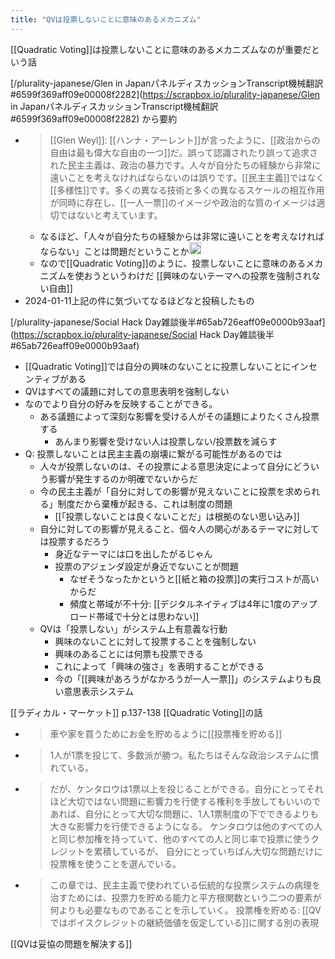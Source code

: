 ```yaml
---
title: "QVは投票しないことに意味のあるメカニズム"
---
```


[[Quadratic Voting]]は投票しないことに意味のあるメカニズムなのが重要だという話


[/plurality-japanese/Glen in JapanパネルディスカッションTranscript機械翻訳#6599f369aff09e00008f2282](https://scrapbox.io/plurality-japanese/Glen in JapanパネルディスカッションTranscript機械翻訳#6599f369aff09e00008f2282) から要約
- > [[Glen Weyl]]: [[ハンナ・アーレント]]が言ったように、[[政治からの自由は最も偉大な自由の一つ]]だ。誤って認識されたり誤って追求された民主主義は、政治の暴力です。人々が自分たちの経験から非常に遠いことを考えなければならないのは誤りです。[[民主主義]]ではなく[[多様性]]です。多くの異なる技術と多くの異なるスケールの相互作用が同時に存在し、[[一人一票]]のイメージや政治的な質のイメージは適切ではないと考えています。
    - なるほど、「人々が自分たちの経験からは非常に遠いことを考えなければならない」ことは問題だということか<img src='https://scrapbox.io/api/pages/nishio/nishio/icon' alt='nishio.icon' height="19.5"/>
    - なので[[Quadratic Voting]]のように、投票しないことに意味のあるメカニズムを使おうというわけだ
[[興味のないテーマへの投票を強制されない自由]]
- 2024-01-11上記の件に気づいてなるほどなと投稿したもの


[/plurality-japanese/Social Hack Day雑談後半#65ab726eaff09e0000b93aaf](https://scrapbox.io/plurality-japanese/Social Hack Day雑談後半#65ab726eaff09e0000b93aaf)
- [[Quadratic Voting]]では自分の興味のないことに投票しないことにインセンティブがある
- QVはすべての議題に対しての意思表明を強制しない
- なのでより自分の好みを反映することができる。
    - ある議題によって深刻な影響を受ける人がその議題によりたくさん投票する
        - あんまり影響を受けない人は投票しない/投票数を減らす
- Q: 投票しないことは民主主義の崩壊に繋がる可能性があるのでは
    - 人々が投票しないのは、その投票による意思決定によって自分にどういう影響が発生するのか明確でないからだ
    - 今の民主主義が「自分に対しての影響が見えないことに投票を求められる」制度だから棄権が起きる、これは制度の問題
        - [[「投票しないことは良くないことだ」は根拠のない思い込み]]
    - 自分に対しての影響が見えること、個々人の関心があるテーマに対しては投票するだろう
        - 身近なテーマには口を出したがるじゃん
        - 投票のアジェンダ設定が身近でないことが問題
            - なぜそうなったかというと[[紙と箱の投票]]の実行コストが高いからだ
            - 頻度と帯域が不十分: [[デジタルネイティブは4年に1度のアップロード帯域で十分とは思わない]]
    - QVは「投票しない」がシステム上有意義な行動
        - 興味のないことに対して投票することを強制しない
        - 興味のあることには何票も投票できる
        - これによって「興味の強さ」を表明することができる
        - 今の「[[興味があろうがなかろうが一人一票]]」のシステムよりも良い意思表示システム


[[ラディカル・マーケット]] p.137-138 [[Quadratic Voting]]の話
- > 車や家を買うためにお金を貯めるように[[投票権を貯める]]
- > 1人が1票を投じて、多数派が勝つ。私たちはそんな政治システムに慣れている。
- > だが、ケンタロウは1票以上を投じることができる。自分にとってそれほど大切ではない問題に影響力を行使する権利を手放してもいいのであれば、自分にとって大切な問題に、1人1票制度の下でできるよりも大きな影響力を行使できるようになる。 ケンタロウは他のすべての人と同じ参加権を持っていて、他のすべての人と同じ率で投票に使うクレジットを累積しているが、 自分にとっていちばん大切な問題だけに投票権を使うことを選んでいる。
- > この章では、民主主義で使われている伝統的な投票システムの病理を治すためには、投票力を貯める能力と平方根関数という二つの要素が何よりも必要なものであることを示していく。
投票権を貯める: [[QVではボイスクレジットの継続価値を仮定している]]に関する別の表現


[[QVは妥協の問題を解決する]]
